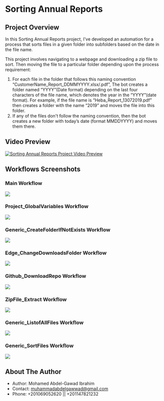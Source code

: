 # Sorting Annual Reports

## Project Overview
In this Sorting Annual Reports project, I've developed an automation for a process that sorts files in a given folder into subfolders based on the date in the file name.

This project involves navigating to a webpage and downloading a zip file to sort. Then moving the file to a particular folder depending upon the process requirement:

1. For each file in the folder that follows this naming convention “CustomerName_Report_DDMMYYYY.xlsx/.pdf”, The bot creates a folder named “YYYY”(Date format) depending on the last four characters of the file name, which denotes the year in the “YYYY”(date format). For example, if the file name is “Heba_Report_13072019.pdf” then creates a folder with the name “2019” and moves the file into this folder.
2. If any of the files don't follow the naming convention, then the bot creates a new folder with today’s date (format MMDDYYYY) and moves them there.

## Video Preview
[![Sorting Annual Reports Project Video Preview](git_screenshots/robot_preview.PNG)](https://youtu.be/DmgO6HbdXDM "Sorting Annual Reports Project Video Preview")

## Workflows Screenshots

### Main Workflow
<img src="git_screenshots/0_Main.jpg">

### Project_GlobalVariables Workflow
<img src="git_screenshots/2_Project_GlobalVariables.jpg">

### Generic_CreateFolderIfNotExists Workflow
<img src="git_screenshots/1_Generic_CreateFolderIfNotExists.jpg">

### Edge_ChangeDownloadsFolder Workflow
<img src="git_screenshots/3_Edge_ChangeDownloadsFolder.jpg">

### Github_DownloadRepo Workflow
<img src="git_screenshots/4_Github_DownloadRepo.jpg">

### ZipFile_Extract Workflow
<img src="git_screenshots/5_ZipFile_Extract.jpg">

### Generic_ListofAllFiles Workflow
<img src="git_screenshots/6_Generic_ListofAllFiles.jpg">

### Generic_SortFiles Workflow
<img src="git_screenshots/7_Generic_SortFiles.jpg">

## About The Author

* Author: Mohamed Abdel-Gawad Ibrahim
* Contact: muhammadabdelgawwad@gmail.com
* Phone: +201069052620 || +201147821232